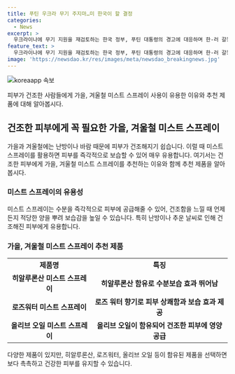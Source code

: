 ```yaml
---
title: 푸틴 우크라 무기 주지마…미 한국이 할 결정
categories:
  - News
excerpt: >
  우크라이나에 무기 지원을 재검토하는 한국 정부, 푸틴 대통령의 경고에 대응하며 한-러 갈등 심화 가능성, 미국의 환영과 백악관의 입장, 군사력 투입 가능성, 첨단 미사일 지원 등에 대한 미국의 대응 등이 관건이다. 북러 합의에 따른 긴장 상황과 관련된 인도·태평양 지역의 대응 태세 강화 가능성도 제기되었다.
feature_text: >
  우크라이나에 무기 지원을 재검토하는 한국 정부, 푸틴 대통령의 경고에 대응하며 한-러 갈등 심화 가능성, 미국의 환영과 백악관의 입장, 군사력 투입 가능성, 첨단 미사일 지원 등에 대한 미국의 대응 등이 관건이다. 북러 합의에 따른 긴장 상황과 관련된 인도·태평양 지역의 대응 태세 강화 가능성도 제기되었다.
image: 'https://newsdao.kr/res/images/meta/newsdao_breakingnews.jpg'
---
```


<p><img src="https://newsdao.kr/res/images/meta/newsdao_breakingnews.jpg" alt="koreaapp 속보" /></p>

<p>피부가 건조한 사람들에게 가을, 겨울철 미스트 스프레이 사용이 유용한 이유와 추천 제품에 대해 알아봅시다.</p>

<h2 data-ke-size="size26">건조한 피부에게 꼭 필요한 가을, 겨울철 미스트 스프레이</h2>

<p data-ke-size="size16"></p>

<p>가을과 겨울철에는 난방이나 바람 때문에 피부가 건조해지기 쉽습니다. 이럴 때 미스트 스프레이를 활용하면 피부를 즉각적으로 보습할 수 있어 매우 유용합니다. 여기서는 건조한 피부에게 가을, 겨울철 미스트 스프레이를 추천하는 이유와 함께 추천 제품을 알아봅시다.</p>

<h3 data-ke-size="size24">미스트 스프레이의 유용성</h3>

<p data-ke-size="size16">미스트 스프레이는 수분을 즉각적으로 피부에 공급해줄 수 있어, 건조함을 느낄 때 언제든지 적당한 양을 뿌려 보습감을 높일 수 있습니다. 특히 난방이나 추운 날씨로 인해 건조해진 피부에게 유용합니다.</p>

<h3 data-ke-size="size24">가을, 겨울철 미스트 스프레이 추천 제품</h3>

<table>
  <tr>
    <td style="text-align: center; height: 17px;"><b>제품명</b></td>
    <td style="text-align: center; height: 17px;"><b>특징</b></td>
  </tr>
  <tr>
    <td style="text-align: center; height: 17px;"><b>히알루론산 미스트 스프레이</b></td>
    <td style="text-align: center; height: 17px;"><b>히알루론산 함유로 수분보습 효과 뛰어남</b></td>
  </tr>
  <tr>
    <td style="text-align: center; height: 17px;"><b>로즈워터 미스트 스프레이</b></td>
    <td style="text-align: center; height: 17px;"><b>로즈 워터 향기로 피부 상쾌함과 보습 효과 제공</b></td>
  </tr>
  <tr>
    <td style="text-align: center; height: 17px;"><b>올리브 오일 미스트 스프레이</b></td>
    <td style="text-align: center; height: 17px;"><b>올리브 오일이 함유되어 건조한 피부에 영양 공급</b></td>
  </tr>
</table>

<p data-ke-size="size16">다양한 제품이 있지만, 히알루론산, 로즈워터, 올리브 오일 등이 함유된 제품을 선택하면 보다 촉촉하고 건강한 피부를 유지할 수 있습니다.</p>

<p data-ke-size="size16">&nbsp;</p>

